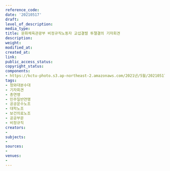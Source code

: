 ```yaml
---
reference_code: 
date: '20210517'
draft: 
level_of_description: 
media_type: 
title: 문화체육관광부 비정규직노동자 교섭결렬 투잴결의 기자회견
description: 
weight: 
modified_at: 
created_at: 
link: 
public_access_status: 
copyright_status: 
components:
- https://kctu-photo.s3.ap-northeast-2.amazonaws.com/2021년/5월/20210517-문화체육관광부+비정규직노동자+교섭결렬+투잴결의+기자회견_청와대분수대_기자회견_총연맹_민주일반연맹_공공운수노조_대학노조_보건의료노조_공공부문_비정규직/_1DX0079.jpg
tags:
- 청와대분수대
- 기자회견
- 총연맹
- 민주일반연맹
- 공공운수노조
- 대학노조
- 보건의료노조
- 공공부문
- 비정규직
creators:
- 
subjects:
- 
sources:
- 
venues:
- 
---
```

